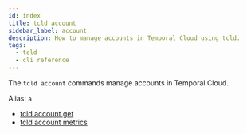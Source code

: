 ```yaml
---
id: index
title: tcld account
sidebar_label: account
description: How to manage accounts in Temporal Cloud using tcld.
tags:
  - tcld
  - cli reference
---
```


The `tcld account` commands manage accounts in Temporal Cloud.

Alias: `a`

- [tcld account get](/cloud/tcld/account/get)
- [tcld account metrics](/cloud/tcld/account/metrics/index)
